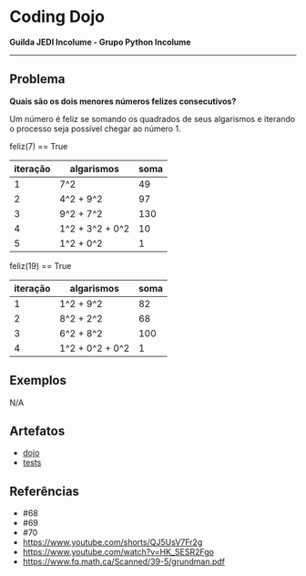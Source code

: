 # Coding Dojo

**Guilda JEDI Incolume - Grupo Python Incolume**

---

## Problema

**Quais são os dois menores números felizes consecutivos?**

Um número é feliz se somando os quadrados de seus algarismos e iterando o processo seja possível chegar ao número 1.

feliz(7) == True

iteração|algarismos|soma
----|---|----
1|7^2 | 49
2|4^2 + 9^2|  97
3|9^2 + 7^2|130
4|1^2 + 3^2 + 0^2| 10
5|1^2 + 0^2| 1


feliz(19) == True

iteração|algarismos|soma
----|---|----
1|1^2 + 9^2 | 82
2|8^2 + 2^2|  68
3|6^2 + 8^2| 100
4|1^2 + 0^2 + 0^2| 1

## Exemplos

N/A

## Artefatos
- [dojo](./__init__.py)
- [tests](./test_20240508.py)
## Referências
- #68
- #69
- #70
- https://www.youtube.com/shorts/QJ5UsV7Fr2g
- https://www.youtube.com/watch?v=HK_SESR2Fgo
- https://www.fq.math.ca/Scanned/39-5/grundman.pdf
